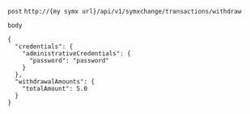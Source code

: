 `post` `http://{my symx url}/api/v1/symxchange/transactions/withdraw`

`body`

```
{
  "credentials": {
    "administrativeCredentials": {
      "password": "password"
    }
  },
  "withdrawalAmounts": {
    "totalAmount": 5.0
  }
}
```